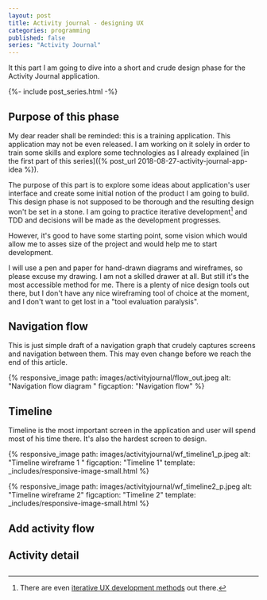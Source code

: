 ```yaml
---
layout: post
title: Activity journal - designing UX
categories: programming
published: false
series: "Activity Journal"
---
```


It this part I am going to dive into a short and crude design phase for the Activity Journal application.

<!--more-->

{%- include post_series.html -%}



## Purpose of this phase

My dear reader shall be reminded: this is a training application. This application may not be even released. I am working on it solely in order to train some skills and explore some technologies as I already explained [in the first part of this series]({% post_url 2018-08-27-activity-journal-app-idea %}).

The purpose of this part is to explore some ideas about application's user interface and create some initial notion of the product I am going to build. This design phase is not supposed to be thorough and the resulting design won't be set in a stone. I am going to practice iterative development[^1] and TDD and decisions will be made as the development progresses. 

However, it's good to have some starting point, some vision which would allow me to asses size of the project and would help me to start development.

I will use a pen and paper for hand-drawn diagrams and wireframes, so please excuse my drawing. I am not a skilled drawer at all. But still it's the most accessible method for me. There is a plenty of nice design tools out there, but I don't have any nice wireframing tool of choice at the moment, and I don't want to get lost in a "tool evaluation paralysis".

## Navigation flow

This is just simple draft of a navigation graph that crudely captures screens and navigation between them. This may even change before we reach the end of this article.

{% responsive_image path: images/activityjournal/flow_out.jpeg alt: "Navigation flow diagram " figcaption: "Navigation flow"  %}

## Timeline

Timeline is the most important screen in the application and user will spend most of his time there. It's also the hardest screen to design.

{% responsive_image path: images/activityjournal/wf_timeline1_p.jpeg alt: "Timeline wireframe 1 " figcaption: "Timeline 1"  template: _includes/responsive-image-small.html %}

{% responsive_image path: images/activityjournal/wf_timeline2_p.jpeg alt: "Timeline wireframe 2" figcaption: "Timeline 2"  template: _includes/responsive-image-small.html %}


## Add activity flow

## Activity detail

## 


[^1]: There are even [iterative UX development methods](https://designsprintkit.withgoogle.com) out there. 

